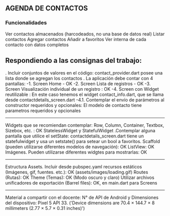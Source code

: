 ## AGENDA DE CONTACTOS
### Funcionalidades

Ver contactos almacenados (harcodeados, no una base de datos real)
Listar contactos
Agregar contactos
Añadir a favoritos
Ver interna de cada contacto con datos completos

## Respondiendo a las consignas del trabajo:

. Incluir conjuntos de valores en el código: contact_provider.dart posee una lista donde se agregan los contactos
. La aplicación debe contar con 4 pantallas:
-1. Screen Home - OK
-2. Screen Lista de registros - OK
-3. Screen Visualización individual de un registro : OK
-4. Screen con Widget reutilizable : En este caso tenemos el widget contact_info.dart, que se llama desde contactdetails_screen.dart
-4.1. Contemplar el envío de parámetros al constructor requeridos y opcionales: El modelo de contacto tiene parametros requeridos y opcionales

--------------------------------

Widgets que se recomiendan contemplar:
    Row, Column, Container, Textbox, Sizebox, etc. : OK
    StatelessWidget y StatefulWidget
        .Contemplar alguna pantalla que utilice el setState: contactdetails_screen.dart tiene un statefulwidget
                                                             y usa un setstate() para setear un bool a favoritos.
    Scaffold (pueden utilizarse diferentes modelos de navegación): OK
    ListView: OK
    Imágenes. Pueden utilizarse diferentes widgtes para mostrarlas: OK

---------------------------------
Estructura
    Assets. Incluir desde pubspec.yaml recursos estáticos (Imágenes, gif, fuentes. etc.): OK (assets/images/loading.gif)
    Routes (Rutas): OK
    Theme (Temas): OK (Modo oscuro y claro)
    Utilizar archivos unificadores de exportación (Barrel files): OK, en main.dart para Screens

----------------------------------
Material a compartir con el docente:
    N° de API de Android y Dimensiones del dispositivo: Pixel 5 API 33. ('Device dimensions are 70.4 × 144.7 × 8 millimeters (2.77 × 5.7 × 0.31 inches)') 
